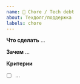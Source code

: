 ```yaml
---
name: 🧹 Chore / Tech debt
about: Техдолг/поддержка
labels: chore
---
```


**Что сделать**
...

**Зачем**
...

**Критерии**
- [ ] ...
